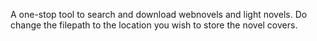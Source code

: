 A one-stop tool to search and download webnovels and light novels.
Do change the filepath to the location you wish to store the novel covers.